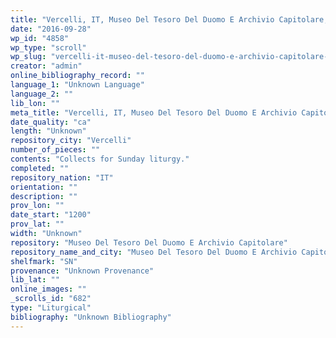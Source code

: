 ```yaml
---
title: "Vercelli, IT, Museo Del Tesoro Del Duomo E Archivio Capitolare, SN 1"
date: "2016-09-28"
wp_id: "4858"
wp_type: "scroll"
wp_slug: "vercelli-it-museo-del-tesoro-del-duomo-e-archivio-capitolare-sn-1"
creator: "admin"
online_bibliography_record: ""
language_1: "Unknown Language"
language_2: ""
lib_lon: ""
meta_title: "Vercelli, IT, Museo Del Tesoro Del Duomo E Archivio Capitolare, SN 1"
date_quality: "ca"
length: "Unknown"
repository_city: "Vercelli"
number_of_pieces: ""
contents: "Collects for Sunday liturgy."
completed: ""
repository_nation: "IT"
orientation: ""
description: ""
prov_lon: ""
date_start: "1200"
prov_lat: ""
width: "Unknown"
repository: "Museo Del Tesoro Del Duomo E Archivio Capitolare"
repository_name_and_city: "Museo Del Tesoro Del Duomo E Archivio Capitolare, Vercelli IT"
shelfmark: "SN"
provenance: "Unknown Provenance"
lib_lat: ""
online_images: ""
_scrolls_id: "682"
type: "Liturgical"
bibliography: "Unknown Bibliography"
---
```




